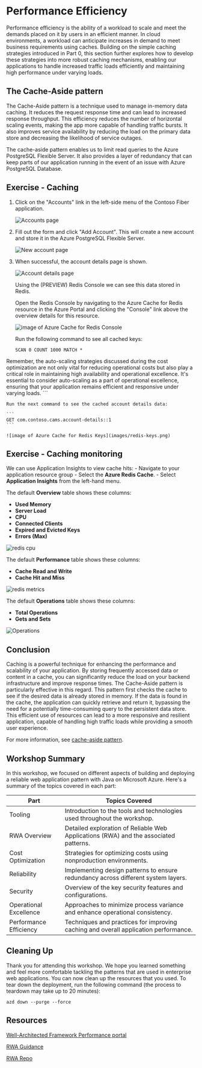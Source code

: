 # Performance Efficiency

Performance efficiency is the ability of a workload to scale and meet the demands placed on it by users in an efficient manner. In cloud environments, a workload can anticipate increases in demand to meet business requirements using caches. Building on the simple caching strategies introduced in Part 0, this section further explores how to develop these strategies into more robust caching mechanisms, enabling our applications to handle increased traffic loads efficiently and maintaining high performance under varying loads.

## The Cache-Aside pattern

The Cache-Aside pattern is a technique used to manage in-memory data caching. It reduces the request response time and can lead to increased response throughput. This efficiency reduces the number of horizontal scaling events, making the app more capable of handling traffic bursts. It also improves service availability by reducing the load on the primary data store and decreasing the likelihood of service outages.

The cache-aside pattern enables us to limit read queries to the Azure PostgreSQL Flexible Server. It also provides a layer of redundancy that can keep parts of our application running in the event of an issue with Azure PostgreSQL Database.

## Exercise - Caching

1. Click on the "Accounts" link in the left-side menu of the Contoso Fiber application.

    ![Accounts page](images/contoso-accounts-page.png)

1. Fill out the form and click "Add Account". This will create a new account and store it in the Azure PostgreSQL Flexible Server.

    ![New account page](images/contoso-account-new-page.png)

1. When successful, the account details page is shown.

      ![Account details page](images/contoso-account-details-page.png)

    Using the (PREVIEW) Redis Console we can see this data stored in Redis.

    Open the Redis Console by navigating to the Azure Cache for Redis resource in the Azure Portal and clicking the "Console" link above the overview details for this resource.

    ![image of Azure Cache for Redis Console](images/azure-redis-console.png)

    Run the following command to see all cached keys:

    ```
    SCAN 0 COUNT 1000 MATCH *

Remember, the auto-scaling strategies discussed during the cost optimization are not only vital for reducing operational costs but also play a critical role in maintaining high availability and operational excellence. It's essential to consider auto-scaling as a part of operational excellence, ensuring that your application remains efficient and responsive under varying loads.
    ```

    Run the next command to see the cached account details data:

    ```
    GET com.contoso.cams.account-details::1 
    ```

    ![image of Azure Cache for Redis Keys](images/redis-keys.png)

## Exercise - Caching monitoring

We can use Application Insights to view cache hits:
    - Navigate to your application resource group
    - Select the **Azure Redis Cache**.
    - Select **Application Insights** from the left-hand menu.

The default **Overview** table shows these columns:

- **Used Memory**
- **Server Load**
- **CPU**
- **Connected Clients**
- **Expired and Evicted Keys**
- **Errors (Max)**

![redis cpu](images/cpu.jpg)

The default **Performance** table shows these columns:

- **Cache Read and Write**
- **Cache Hit and Miss**

![redis metrics](images/redis.jpg)

The default **Operations** table shows these columns:

- **Total Operations**
- **Gets and Sets**

![Operations](images/operations.jpg)

## Conclusion

Caching is a powerful technique for enhancing the performance and scalability of your application. By storing frequently accessed data or content in a cache, you can significantly reduce the load on your backend infrastructure and improve response times. The Cache-Aside pattern is particularly effective in this regard. This pattern first checks the cache to see if the desired data is already stored in memory. If the data is found in the cache, the application can quickly retrieve and return it, bypassing the need for a potentially time-consuming query to the persistent data store. This efficient use of resources can lead to a more responsive and resilient application, capable of handling high traffic loads while providing a smooth user experience.

For more information, see [cache-aside pattern](https://learn.microsoft.com/azure/architecture/patterns/cache-aside).

## Workshop Summary

In this workshop, we focused on different aspects of building and deploying a reliable web application pattern with Java on Microsoft Azure. Here's a summary of the topics covered in each part:

| Part | Topics Covered |
|------|----------------|
| Tooling | Introduction to the tools and technologies used throughout the workshop. |
| RWA Overview | Detailed exploration of Reliable Web Applications (RWA) and the associated patterns. |
| Cost Optimization | Strategies for optimizing costs using nonproduction environments. |
| Reliability | Implementing design patterns to ensure redundancy across different system layers. |
| Security | Overview of the key security features and configurations. |
| Operational Excellence | Approaches to minimize process variance and enhance operational consistency. |
| Performance Efficiency | Techniques and practices for improving caching and overall application performance.

## Cleaning Up

Thank you for attending this workshop.  We hope you learned something and feel more comfortable tackling the patterns that are used in enterprise web applications. You can now clean up the resources that you used.
To tear down the deployment, run the following command (the process to teardown may take up to 20 minutes):

```shell
azd down --purge --force
```

## Resources
[Well-Architected Framework Performance portal](https://learn.microsoft.com/azure/well-architected/performance-efficiency)

[RWA Guidance](https://aka.ms/eap/rwa/java/doc)

[RWA Repo](https://aka.ms/eap/rwa/java)
